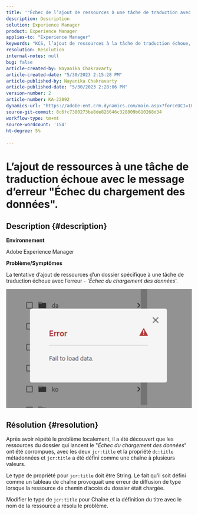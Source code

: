 ```yaml
---
title: '"Échec de l’ajout de ressources à une tâche de traduction avec le message d’erreur "Échec du chargement des données"'
description: Description
solution: Experience Manager
product: Experience Manager
applies-to: "Experience Manager"
keywords: "KCS, l’ajout de ressources à la tâche de traduction échoue, erreur, échec du chargement des données"
resolution: Resolution
internal-notes: null
bug: false
article-created-by: Nayanika Chakravarty
article-created-date: "5/30/2023 2:15:28 PM"
article-published-by: Nayanika Chakravarty
article-published-date: "5/30/2023 2:28:06 PM"
version-number: 2
article-number: KA-22092
dynamics-url: "https://adobe-ent.crm.dynamics.com/main.aspx?forceUCI=1&pagetype=entityrecord&etn=knowledgearticle&id=52ca7d67-f4fe-ed11-8f6e-6045bd006295"
source-git-commit: 8c6fc7380273be8de826646c328809b610268d34
workflow-type: tm+mt
source-wordcount: '154'
ht-degree: 5%

---
```


# L’ajout de ressources à une tâche de traduction échoue avec le message d’erreur &quot;Échec du chargement des données&quot;.

## Description {#description}


<b>Environnement</b>

Adobe Experience Manager

<b>Problème/Symptômes</b>

La tentative d’ajout de ressources d’un dossier spécifique à une tâche de traduction échoue avec l’erreur - &#39;*Échec du chargement des données*&#39;.

![](assets/___54ca7d67-f4fe-ed11-8f6e-6045bd006295___.png)


## Résolution {#resolution}


Après avoir répété le problème localement, il a été découvert que les ressources du dossier qui lancent le &quot;*Échec du chargement des données*&quot; ont été corrompues, avec les deux `jcr:title` et la propriété `dc:title` métadonnées et `jcr:title` a été défini comme une chaîne à plusieurs valeurs.

Le type de propriété pour `jcr:title` doit être String. Le fait qu’il soit défini comme un tableau de chaîne provoquait une erreur de diffusion de type lorsque la ressource de chemin d’accès du dossier était chargée.

Modifier le type de `jcr:title` pour Chaîne et la définition du titre avec le nom de la ressource a résolu le problème.
